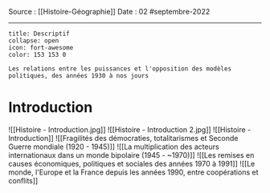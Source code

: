 Source : [[Histoire-Géographie]]
Date : 02 #septembre-2022
***
```ad-summary 
title: Descriptif
collapse: open
icon: fort-awesome
color: 153 153 0

Les relations entre les puissances et l'opposition des modèles politiques, des années 1930 à nos jours
```
# Introduction
![[Histoire - Introduction.jpg]]
![[Histoire - Introduction 2.jpg]]
![[Histoire - Introduction]]
![[Fragilités des démocraties, totalitarismes et Seconde Guerre mondiale (1920 - 1945)]]
![[La multiplication des acteurs internationaux dans un monde bipolaire (1945 - ~1970)]]
![[Les remises en causes économiques, politiques et sociales des années 1970 à 1991]]
![[Le monde, l'Europe et la France depuis les années 1990, entre coopérations et conflits]]